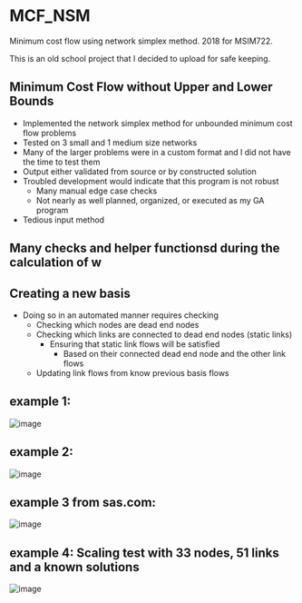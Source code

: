 # MCF_NSM
Minimum cost flow using network simplex method. 2018 for MSIM722.

This is an old school project that I decided to upload for safe keeping.

## Minimum Cost Flow without Upper and Lower Bounds
- Implemented the network simplex method for unbounded minimum cost flow problems
- Tested on 3 small and 1 medium size networks
- Many of the larger problems were in a custom format and I did not have the time to test them
- Output either validated from source or by constructed solution
- Troubled development would indicate that this program is not robust
  - Many manual edge case checks
  - Not nearly as well planned, organized, or executed as my GA program  
- Tedious input method

## Many checks and helper functionsd during the calculation of w

## Creating a new basis
- Doing so in an automated manner requires checking
  - Checking which nodes are dead end nodes
  - Checking which links are connected to dead end nodes (static links)
    - Ensuring that static link flows will be satisfied
      - Based on their connected dead end node and the other link flows
  - Updating link flows from know previous basis flows

## example 1:
![image](https://user-images.githubusercontent.com/56926839/162252777-723f4e4e-83e0-4ee7-b91e-754351a8df0a.png)

## example 2:
![image](https://user-images.githubusercontent.com/56926839/162252816-68859273-4ae2-4444-abee-ab31869f89f2.png)

## example 3 from sas.com:
![image](https://user-images.githubusercontent.com/56926839/162252864-32d29e54-abf6-4dd4-94e5-9ef793986522.png)

## example 4: Scaling test with 33 nodes, 51 links and a known solutions
![image](https://user-images.githubusercontent.com/56926839/162252969-709ea0e2-a5bf-44f7-a6e6-f56a1ff6e842.png)




